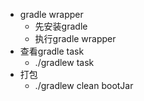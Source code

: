 - gradle wrapper
    - 先安装gradle
    - 执行gradle wrapper
- 查看gradle task
    - ./gradlew task
- 打包
    - ./gradlew clean bootJar